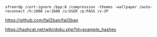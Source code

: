 
```

```

```

```

```

```

```
xfreerdp /cert-ignore /bpp:8 /compression -themes -wallpaper /auto-reconnect /h:1000 /w:1600 /u:USER /p:PASS /v:IP
```


https://github.com/fail2ban/fail2ban

https://hashcat.net/wiki/doku.php?id=example_hashes
